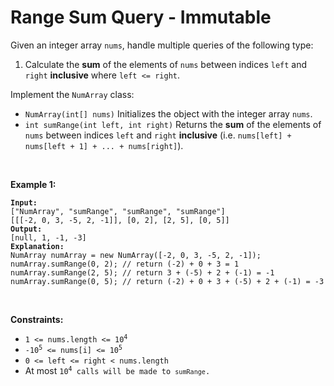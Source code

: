 <!-- markdownlint-disable -->

# Range Sum Query - Immutable

<p>Given an integer array <code>nums</code>, handle multiple queries of the following type:</p>
<ol>
    <li> Calculate the <strong>sum</strong> of the elements of <code>nums</code> between indices <code>left</code> and <code>right</code> <strong>inclusive</strong> where <code>left <= right</code>.
</ol>
<p>Implement the <code>NumArray</code> class:
<ul>
    <li><code>NumArray(int[] nums)</code> Initializes the object with the integer array <code>nums</code>.
    <li><code>int sumRange(int left, int right)</code> Returns the <strong>sum</strong> of the elements of <code>nums</code> between indices <code>left</code> and <code>right</code> <strong>inclusive</strong> (i.e. <code>nums[left] + nums[left + 1] + ... + nums[right]</code>).
</ul>
<br>

**Example 1:**

<pre><code><strong>Input:</strong>
["NumArray", "sumRange", "sumRange", "sumRange"]
[[[-2, 0, 3, -5, 2, -1]], [0, 2], [2, 5], [0, 5]]
<strong>Output:</strong>
[null, 1, -1, -3]
<strong>Explanation:</strong>
NumArray numArray = new NumArray([-2, 0, 3, -5, 2, -1]);
numArray.sumRange(0, 2); // return (-2) + 0 + 3 = 1
numArray.sumRange(2, 5); // return 3 + (-5) + 2 + (-1) = -1
numArray.sumRange(0, 5); // return (-2) + 0 + 3 + (-5) + 2 + (-1) = -3</code></pre>
<br>

**Constraints:**

<ul>
    <li><code>1 <= nums.length <= 10<sup>4</sup></code></li>
    <li><code>-10<sup>5</sup> <= nums[i] <= 10<sup>5</sup></code></li>    
    <li><code>0 <= left <= right < nums.length</code></li>
    <li>At most <code>10<sup>4</sup> calls will be made to <code>sumRange</code>.</li>    
</ul>
